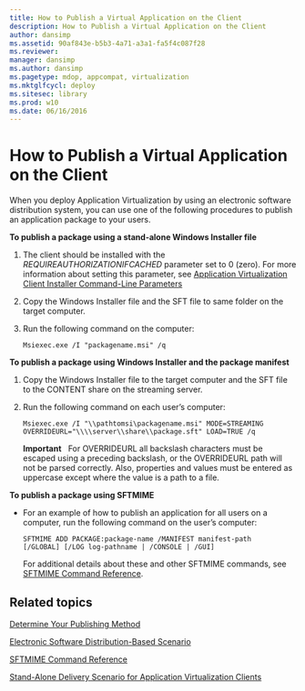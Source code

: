 ```yaml
---
title: How to Publish a Virtual Application on the Client
description: How to Publish a Virtual Application on the Client
author: dansimp
ms.assetid: 90af843e-b5b3-4a71-a3a1-fa5f4c087f28
ms.reviewer: 
manager: dansimp
ms.author: dansimp
ms.pagetype: mdop, appcompat, virtualization
ms.mktglfcycl: deploy
ms.sitesec: library
ms.prod: w10
ms.date: 06/16/2016
---
```



# How to Publish a Virtual Application on the Client


When you deploy Application Virtualization by using an electronic software distribution system, you can use one of the following procedures to publish an application package to your users.

**To publish a package using a stand-alone Windows Installer file**

1.  The client should be installed with the *REQUIREAUTHORIZATIONIFCACHED* parameter set to 0 (zero). For more information about setting this parameter, see [Application Virtualization Client Installer Command-Line Parameters](application-virtualization-client-installer-command-line-parameters.md)

2.  Copy the Windows Installer file and the SFT file to same folder on the target computer.

3.  Run the following command on the computer:

    `Msiexec.exe /I "packagename.msi" /q`

**To publish a package using Windows Installer and the package manifest**

1.  Copy the Windows Installer file to the target computer and the SFT file to the CONTENT share on the streaming server.

2.  Run the following command on each user’s computer:

    `Msiexec.exe /I "\\pathtomsi\packagename.msi" MODE=STREAMING  OVERRIDEURL="\\\\server\\share\\package.sft" LOAD=TRUE /q`

    **Important**  
    For OVERRIDEURL all backslash characters must be escaped using a preceding backslash, or the OVERRIDEURL path will not be parsed correctly. Also, properties and values must be entered as uppercase except where the value is a path to a file.

     

**To publish a package using SFTMIME**

-   For an example of how to publish an application for all users on a computer, run the following command on the user’s computer:

    `SFTMIME ADD PACKAGE:package-name /MANIFEST manifest-path                                 [/GLOBAL] [/LOG log-pathname | /CONSOLE | /GUI]`

    For additional details about these and other SFTMIME commands, see [SFTMIME Command Reference](sftmime--command-reference.md).

## Related topics


[Determine Your Publishing Method](determine-your-publishing-method.md)

[Electronic Software Distribution-Based Scenario](electronic-software-distribution-based-scenario.md)

[SFTMIME Command Reference](sftmime--command-reference.md)

[Stand-Alone Delivery Scenario for Application Virtualization Clients](stand-alone-delivery-scenario-for-application-virtualization-clients.md)

 

 






